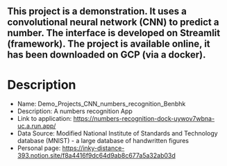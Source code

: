 ## This project is a demonstration. It uses a convolutional neural network (CNN) to predict a number. The interface is developed on Streamlit (framework). The project is available online, it has been downloaded on GCP (via a docker).

# Description
- Name: Demo_Projects_CNN_numbers_recognition_Benbhk
- Description: A numbers recognition App
- Link to application: https://numbers-recognition-dock-uywov7wbna-uc.a.run.app/
- Data Source: Modified National Institute of Standards and Technology database (MNIST) - a large database of handwritten figures
- Personal page: https://inky-distance-393.notion.site/f8a4416f9dc64d9ab8c677a5a32ab03d
